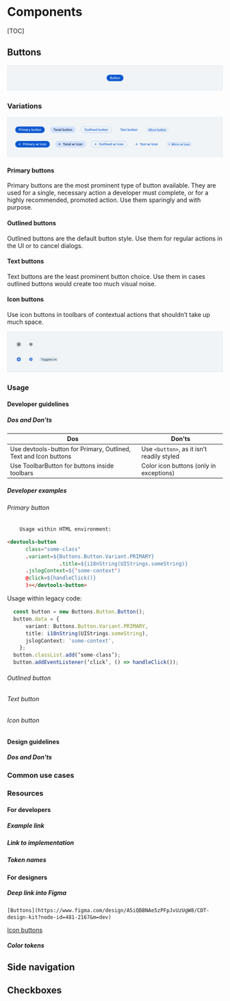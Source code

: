 
# Components

[TOC]

## Buttons


![Button component](images/button-screenshot.png)

### Variations


![Text button variations](images/button-text-variations.png)

#### Primary buttons

Primary buttons are the most prominent type of button available. They are used for a single, necessary action a developer must complete, or for a highly recommended, promoted action. Use them sparingly and with purpose.
#### Outlined buttons

Outlined buttons are the default button style. Use them for regular actions in the UI or to cancel dialogs.

#### Text buttons
Text buttons are the least prominent button choice. Use them in cases outlined buttons would create too much visual noise.

#### Icon buttons
Use icon buttons in toolbars of contextual actions that shouldn’t take up much space.


![Icon button variations](images/button-icon-variations.png)

### Usage
#### Developer guidelines
##### Dos and Don’ts
| Dos | Don'ts |
| --- | ------ |
| Use devtools-button for Primary, Outlined,  Text and Icon buttons | Use `<button>`, as it isn’t readily styled |
| Use ToolbarButton for buttons inside toolbars | Color icon buttons (only in exceptions)|

##### Developer examples

###### Primary button
		Usage within HTML environment:
```html
<devtools-button
      class="some-class"
      .variant=${Buttons.Button.Variant.PRIMARY}
                 .title=${i18nString(UIStrings.someString)}
      .jslogContext=${'some-context')
      @click=${handleClick()}
      )></devtools-button>
```

Usage within legacy code:
```ts
  const button = new Buttons.Button.Button();
  button.data = {
      variant: Buttons.Button.Variant.PRIMARY,
      title: i18nString(UIStrings.someString),
      jslogContext: 'some-context',
    };
  button.classList.add(‘some-class’);
  button.addEventListener(‘click’, () => handleClick());

```
###### Outlined button
###### Text button
###### Icon button

#### Design guidelines
##### Dos and Don'ts


### Common use cases

### Resources

#### For developers

##### Example link
##### Link to implementation

##### Token names

#### For designers

##### Deep link into Figma
	[Buttons](https://www.figma.com/design/A5iQBBNAe5zPFpJvUzUgW8/CDT-design-kit?node-id=481-2167&m=dev)
[Icon buttons](https://www.figma.com/design/A5iQBBNAe5zPFpJvUzUgW8/CDT-design-kit?node-id=571-616&m=dev)

##### Color tokens

## Side navigation

## Checkboxes


